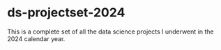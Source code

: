# ds-projectset-2024
This is a complete set of all the data science projects I underwent in the 2024 calendar year.

